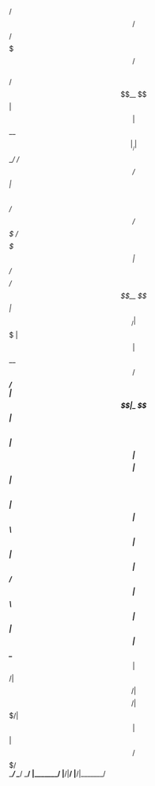   /$$$$$$              /$$     /$$$$$$$  /$$                                                 
 /$$__  $$            | $$    | $$__  $$|__/                                                 
| $$  \__/  /$$$$$$  /$$$$$$  | $$  \ $$ /$$ /$$$$$$$   /$$$$$$$                             
| $$ /$$$$ /$$__  $$|_  $$_/  | $$$$$$$ | $$| $$__  $$ /$$_____/                             
| $$|_  $$| $$  \ $$  | $$    | $$__  $$| $$| $$  \ $$|  $$$$$$                              
| $$  \ $$| $$  | $$  | $$ /$$| $$  \ $$| $$| $$  | $$ \____  $$                             
|  $$$$$$/|  $$$$$$/  |  $$$$/| $$$$$$$/| $$| $$  | $$ /$$$$$$$/                             
 \______/  \______/    \___/  |_______/ |__/|__/  |__/|_______/                              
                                                                                             
                                                                 
